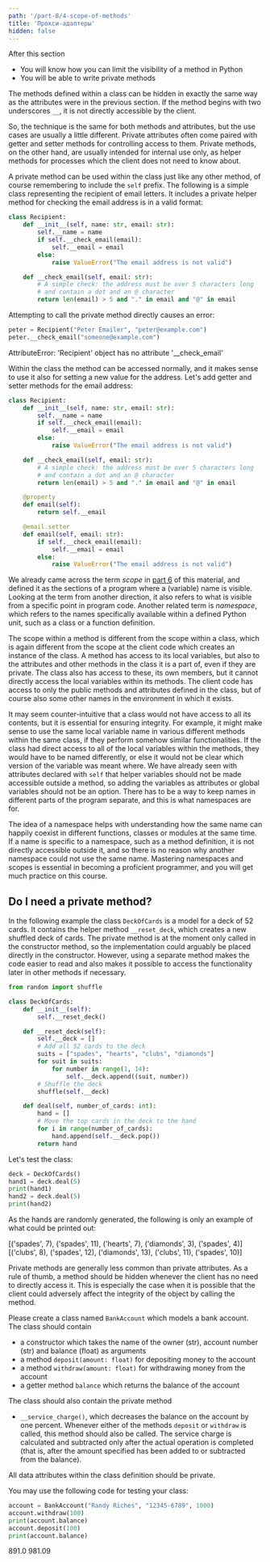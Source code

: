 ```yaml
---
path: '/part-8/4-scope-of-methods'
title: 'Прокси-адаптеры'
hidden: false
---
```


<text-box variant='learningObjectives' name="Learning objectives">

After this section

- You will know how you can limit the visibility of a method in Python
- You will be able to write private methods

</text-box>

The methods defined within a class can be hidden in exactly the same way as the attributes were in the previous section. If the method begins with two underscores `__`, it is not directly accessible by the client.

So, the technique is the same for both methods and attributes, but the use cases are usually a little different. Private attributes often come paired with getter and setter methods for controlling access to them. Private methods, on the other hand, are usually intended for internal use only, as helper methods for processes which the client does not need to know about.

A private method can be used within the class just like any other method, of course remembering to include the `self` prefix. The following is a simple class representing the recipient of email letters. It includes a private helper method for checking the email address is in a valid format:

```python
class Recipient:
    def __init__(self, name: str, email: str):
        self.__name = name
        if self.__check_email(email):
            self.__email = email
        else:
            raise ValueError("The email address is not valid")

    def __check_email(self, email: str):
        # A simple check: the address must be over 5 characters long 
        # and contain a dot and an @ character
        return len(email) > 5 and "." in email and "@" in email
```

Attempting to call the private method directly causes an error:

```python
peter = Recipient("Peter Emailer", "peter@example.com")
peter.__check_email("someone@example.com")
```

<sample-output>

AttributeError: 'Recipient' object has no attribute '__check_email'

</sample-output>

Within the class the method can be accessed normally, and it makes sense to use it also for setting a new value for the address. Let's add getter and setter methods for the email address:

```python
class Recipient:
    def __init__(self, name: str, email: str):
        self.__name = name
        if self.__check_email(email):
            self.__email = email
        else:
            raise ValueError("The email address is not valid")

    def __check_email(self, email: str):
        # A simple check: the address must be over 5 characters long 
        # and contain a dot and an @ character
        return len(email) > 5 and "." in email and "@" in email

    @property
    def email(self):
        return self.__email

    @email.setter
    def email(self, email: str):
        if self.__check_email(email):
            self.__email = email
        else:
            raise ValueError("The email address is not valid")
```

<text-box variant="info" name="Python scope and namespace">

We already came across the term _scope_ in [part 6](/part-6/4-scope-of-variables) of this material, and defined it as the sections of a program where a (variable) name is visible. Looking at the term from another direction, it also refers to what is visible from a specific point in program code. Another related term is _namespace_, which refers to the names specifically available within a defined Python unit, such as a class or a function definition.

The scope within a method is different from the scope within a class, which is again different from the scope at the client code which creates an instance of the class. A method has access to its local variables, but also to the attributes and other methods in the class it is a part of, even if they are private. The class also has access to these, its own members, but it cannot directly access the local variables within its methods. The client code has access to only the public methods and attributes defined in the class, but of course also some other names in the environment in which it exists.

It may seem counter-intuitive that a class would not have access to all its contents, but it is essential for ensuring integrity. For example, it might make sense to use the same local variable name in various different methods within the same class, if they perform somehow similar functionalities. If the class had direct access to all of the local variables within the methods, they would have to be named differently, or else it would not be clear which version of the variable was meant where. We have already seen with attributes declared with `self` that helper variables should not be made accessible outside a method, so adding the variables as attributes or global variables should not be an option. There has to be a way to keep names in different parts of the program separate, and this is what namespaces are for.

The idea of a namespace helps with understanding how the same name can happily coexist in different functions, classes or modules at the same time. If a name is specific to a namespace, such as a method definition, it is not directly accessible outside it, and so there is no reason why another namespace could not use the same name. Mastering namespaces and scopes is essential in becoming a proficient programmer, and you will get much practice on this course.

</text-box>

## Do I need a private method?

In the following example the class `DeckOfCards` is a model for a deck of 52 cards. It contains the helper method `__reset_deck`, which creates a new shuffled deck of cards. The private method is at the moment only called in the constructor method, so the implementation could arguably be placed directly in the constructor. However, using a separate method makes the code easier to read and also makes it possible to access the functionality later in other methods if necessary.

```python
from random import shuffle

class DeckOfCards:
    def __init__(self):
        self.__reset_deck()

    def __reset_deck(self):
        self.__deck = []
        # Add all 52 cards to the deck
        suits = ["spades", "hearts", "clubs", "diamonds"]
        for suit in suits:
            for number in range(1, 14):
                self.__deck.append((suit, number))
        # Shuffle the deck
        shuffle(self.__deck)

    def deal(self, number_of_cards: int):
        hand = []
        # Move the top cards in the deck to the hand
        for i in range(number_of_cards):
            hand.append(self.__deck.pop())
        return hand
```

Let's test the class:

```python
deck = DeckOfCards()
hand1 = deck.deal(5)
print(hand1)
hand2 = deck.deal(5)
print(hand2)
```

As the hands are randomly generated, the following is only an example of what could be printed out:

<sample-output>

[('spades', 7), ('spades', 11), ('hearts', 7), ('diamonds', 3), ('spades', 4)]
[('clubs', 8), ('spades', 12), ('diamonds', 13), ('clubs', 11), ('spades', 10)]

</sample-output>

Private methods are generally less common than private attributes. As a rule of thumb, a method should be hidden whenever the client has no need to directly access it. This is especially the case when it is possible that the client could adversely affect the integrity of the object by calling the method.

<programming-exercise name='Service charge' tmcname='part09-12_service_charge'>

Please create a class named `BankAccount` which models a bank account. The class should contain 

* a constructor which takes the name of the owner (str), account number (str) and balance (float) as arguments
* a method `deposit(amount: float)` for depositing money to the account
* a method `withdraw(amount: float)` for withdrawing money from the account
* a getter method `balance` which returns the balance of the account

The class should also contain the private method

* `__service_charge()`, which decreases the balance on the account by one percent. Whenever either of the methods `deposit` or `withdraw` is called, this method should also be called. The service charge is calculated and subtracted only after the actual operation is completed (that is, after the amount specified has been added to or subtracted from the balance).

All data attributes within the class definition should be private.

You may use the following code for testing your class:

```python
account = BankAccount("Randy Riches", "12345-6789", 1000)
account.withdraw(100)
print(account.balance)
account.deposit(100)
print(account.balance)

```

<sample-output>

891.0
981.09

</sample-output>


</programming-exercise>

